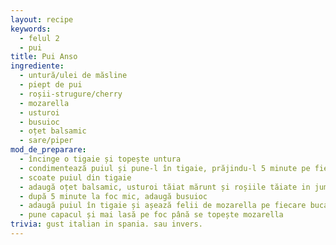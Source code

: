 ```yaml
---
layout: recipe
keywords:
  - felul 2
  - pui
title: Pui Anso
ingrediente:
  - untură/ulei de măsline
  - piept de pui
  - roșii-strugure/cherry
  - mozarella
  - usturoi
  - busuioc
  - oțet balsamic
  - sare/piper
mod_de_preparare:
  - încinge o tigaie și topește untura
  - condimentează puiul și pune-l în tigaie, prăjindu-l 5 minute pe fiecare parte
  - scoate puiul din tigaie
  - adaugă oțet balsamic, usturoi tăiat mărunt și roșiile tăiate in jumătăți
  - după 5 minute la foc mic, adaugă busuioc
  - adaugă puiul în tigaie și așează felii de mozarella pe fiecare bucată
  - pune capacul și mai lasă pe foc până se topește mozarella
trivia: gust italian in spania. sau invers.
---
```

